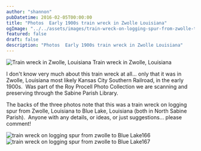 ```yaml
---
author: "shannon"
pubDatetime: 2016-02-05T00:00:00
title: "Photos  Early 1900s train wreck in Zwolle Louisiana"
ogImage: "../../assets/images/train-wreck-on-logging-spur-from-zwolle-to-Blue-Lake165-1024x618.jpg"
featured: false
draft: false
description: "Photos  Early 1900s train wreck in Zwolle Louisiana"
---
```


![Train wreck in Zwolle, Louisiana](@assets/images/train-wreck-on-logging-spur-from-zwolle-to-Blue-Lake165-1024x618.jpg) Train wreck in Zwolle, Louisiana

I don't know very much about this train wreck at all... only that it was in Zwolle, Louisiana most likely Kansas City Southern Railroad, in the early 1900s.  Was part of the Roy Procell Photo Collection we are scanning and preserving through the Sabine Parish Library.

The backs of the three photos note that this was a train wreck on logging spur from Zwolle, Louisiana to Blue Lake, Louisiana (both in North Sabine Parish).  Anyone with any details, or ideas, or just suggestions... please comment!

<!--more-->

![train wreck on logging spur from zwolle to Blue Lake166](@assets/images/train-wreck-on-logging-spur-from-zwolle-to-Blue-Lake166-1024x629.jpg) ![train wreck on logging spur from zwolle to Blue Lake167](@assets/images/train-wreck-on-logging-spur-from-zwolle-to-Blue-Lake167-1024x628.jpg)